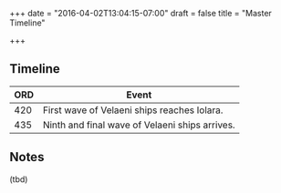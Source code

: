 +++
date = "2016-04-02T13:04:15-07:00"
draft = false
title = "Master Timeline"

+++

## Timeline


ORD    | Event
-------|------------------------------------------------
420    | First wave of Velaeni ships reaches Iolara.
435    | Ninth and final wave of Velaeni ships arrives.


## Notes

(tbd)

